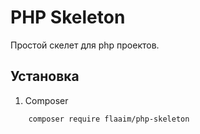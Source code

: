 # PHP Skeleton

Простой скелет для php проектов.

## Установка

1. Composer
```
    composer require flaaim/php-skeleton
```
